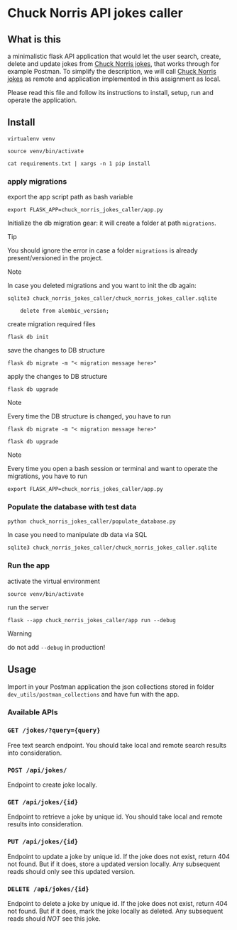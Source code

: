 # Chuck Norris API jokes caller

## What is this

a minimalistic flask API application that would let the user search, create, delete and update jokes from [Chuck Norris jokes](https://api.chucknorris.io/), that works through for example Postman. To simplify the description, we will call [Chuck Norris jokes](https://api.chucknorris.io/) as remote and application implemented in this assignment as local.

Please read this file and follow its instructions to install, setup, run and operate the application.


## Install

    virtualenv venv

    source venv/bin/activate

    cat requirements.txt | xargs -n 1 pip install


### apply migrations

export the app script path as bash variable

    export FLASK_APP=chuck_norris_jokes_caller/app.py

Initialize the db migration gear: it will create a folder at path `migrations`.<br>

> [!TIP]
> You should ignore the error in case a folder `migrations` is already present/versioned in the project.

> [!NOTE]
> In case you deleted migrations and you want to init the db again:
> 
>     sqlite3 chuck_norris_jokes_caller/chuck_norris_jokes_caller.sqlite
>     
>         delete from alembic_version;  

create migration required files

    flask db init

save the changes to DB structure

    flask db migrate -m "< migration message here>"

apply the changes to DB structure

    flask db upgrade 

> [!NOTE]
> Every time the DB structure is changed, you have to run
> 
>     flask db migrate -m "< migration message here>"
> 
>     flask db upgrade

> [!NOTE]
> Every time you open a bash session or terminal and want to operate the migrations, you have to run
> 
>     export FLASK_APP=chuck_norris_jokes_caller/app.py


### Populate the database with test data

    python chuck_norris_jokes_caller/populate_database.py

In case you need to manipulate db data via SQL

    sqlite3 chuck_norris_jokes_caller/chuck_norris_jokes_caller.sqlite


### Run the app

activate the virtual environment

    source venv/bin/activate

run the server 

    flask --app chuck_norris_jokes_caller/app run --debug

>[!WARNING]
> do not add `--debug` in production!


## Usage

Import in your Postman application the json collections stored in folder `dev_utils/postman_collections` and have fun with the app.


### Available APIs


### `GET /jokes/?query={query}`
Free text search endpoint. You should take local and remote search results into consideration.

### `POST /api/jokes/`
Endpoint to create joke locally.

### `GET /api/jokes/{id}`
Endpoint to retrieve a joke by unique id. You should take local and remote results into consideration.

### `PUT /api/jokes/{id}`
Endpoint to update a joke by unique id. If the joke does not exist, return 404 not found. But if it does, store a updated version locally. Any subsequent reads should only see this updated version.

### `DELETE /api/jokes/{id}`
Endpoint to delete a joke by unique id. If the joke does not exist, return 404 not found. But if it does, mark the joke locally as deleted. Any subsequent reads should *NOT* see this joke.



